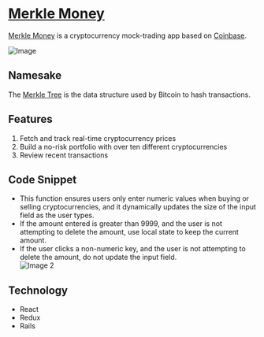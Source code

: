 # [Merkle Money](https://merkle-money.herokuapp.com/)

[Merkle Money](https://merkle-money.herokuapp.com/) is a cryptocurrency mock-trading app based on [Coinbase](https://www.coinbase.com/). 

![Image](https://user-images.githubusercontent.com/5722230/76671501-ee203300-6553-11ea-8cfd-12f094db96ca.png)

## Namesake

The [Merkle Tree](https://en.bitcoinwiki.org/wiki/Merkle_tree) is the data structure used by Bitcoin to hash transactions. 

## Features
1. Fetch and track real-time cryptocurrency prices
2. Build a no-risk portfolio with over ten different cryptocurrencies 
3. Review recent transactions

## Code Snippet
* This function ensures users only enter numeric values when buying or selling cryptocurrencies, and it dynamically updates the size of the input field as the user types.
* If the amount entered is greater than 9999, and the user is not attempting to delete the amount, use local state to keep the current amount.
* If the user clicks a non-numeric key, and the user is not attempting to delete the amount, do not update the input field.  
![Image 2](https://user-images.githubusercontent.com/5722230/76671869-10b34b80-6556-11ea-8ecd-ac734b643133.png)

## Technology 
* React
* Redux
* Rails



